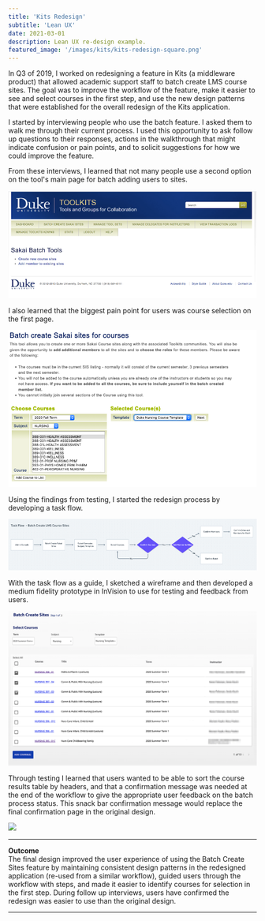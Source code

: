 ```yaml
---
title: 'Kits Redesign'
subtitle: 'Lean UX'
date: 2021-03-01
description: Lean UX re-design example.
featured_image: '/images/kits/kits-redesign-square.png'
---
```



In Q3 of 2019, I worked on redesigning a feature in Kits (a middleware product) that allowed academic support staff to batch create LMS course sites. The goal was to improve the workflow of the feature, make it easier to see and select courses in the first step, and use the new design patterns that were established for the overall redesign of the Kits application.

I started by interviewing people who use the batch feature.  I asked them to walk me through their current process.  I used this opportunity to ask follow up questions to their responses, actions in the walkthrough that might indicate confusion or pain points, and to solicit suggestions for how we could improve the feature.

From these interviews, I learned that not many people use a second option on the tool's main page for batch adding users to sites.

![](/images/kits/batch_main_menu.png)

I also learned that the biggest pain point for users was course selection on the first page.

![](/images/kits/batch_select_courses.png)

Using the findings from testing, I started the redesign process by developing a task flow.

![](/images/kits/batch_sites_task_flow.png)

With the task flow as a guide, I sketched a wireframe and then developed a medium fidelity prototype in InVision to use for testing and feedback from users.

![](/images/kits/batch_prototype_step_1.png)

Through testing I learned that users wanted to be able to sort the course results table by headers, and that a confirmation message was needed at the end of the workflow to give the appropriate user feedback on the batch process status.  This snack bar confirmation message would replace the final confirmation page in the original design.

![](/images/kits/demo-landscape.jpg)

---

**Outcome**
<br>
The final design improved the user experience of using the Batch Create Sites feature by maintaining consistent design patterns in the redesigned application (re-used from a similar workflow), guided users through the workflow with steps, and made it easier to identify courses for selection in the first step.  During follow up interviews, users have confirmed the redesign was easier to use than the original design.


---
